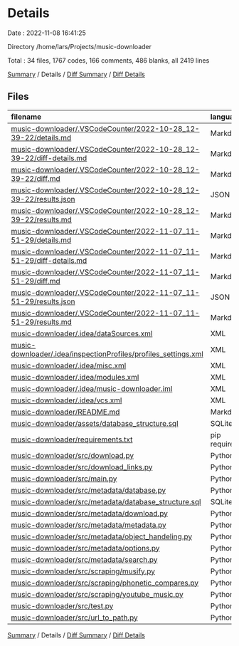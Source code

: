 # Details

Date : 2022-11-08 16:41:25

Directory /home/lars/Projects/music-downloader

Total : 34 files,  1767 codes, 166 comments, 486 blanks, all 2419 lines

[Summary](results.md) / Details / [Diff Summary](diff.md) / [Diff Details](diff-details.md)

## Files
| filename | language | code | comment | blank | total |
| :--- | :--- | ---: | ---: | ---: | ---: |
| [music-downloader/.VSCodeCounter/2022-10-28_12-39-22/details.md](/music-downloader/.VSCodeCounter/2022-10-28_12-39-22/details.md) | Markdown | 31 | 0 | 6 | 37 |
| [music-downloader/.VSCodeCounter/2022-10-28_12-39-22/diff-details.md](/music-downloader/.VSCodeCounter/2022-10-28_12-39-22/diff-details.md) | Markdown | 9 | 0 | 6 | 15 |
| [music-downloader/.VSCodeCounter/2022-10-28_12-39-22/diff.md](/music-downloader/.VSCodeCounter/2022-10-28_12-39-22/diff.md) | Markdown | 12 | 0 | 7 | 19 |
| [music-downloader/.VSCodeCounter/2022-10-28_12-39-22/results.json](/music-downloader/.VSCodeCounter/2022-10-28_12-39-22/results.json) | JSON | 1 | 0 | 0 | 1 |
| [music-downloader/.VSCodeCounter/2022-10-28_12-39-22/results.md](/music-downloader/.VSCodeCounter/2022-10-28_12-39-22/results.md) | Markdown | 22 | 0 | 7 | 29 |
| [music-downloader/.VSCodeCounter/2022-11-07_11-51-29/details.md](/music-downloader/.VSCodeCounter/2022-11-07_11-51-29/details.md) | Markdown | 37 | 0 | 6 | 43 |
| [music-downloader/.VSCodeCounter/2022-11-07_11-51-29/diff-details.md](/music-downloader/.VSCodeCounter/2022-11-07_11-51-29/diff-details.md) | Markdown | 25 | 0 | 6 | 31 |
| [music-downloader/.VSCodeCounter/2022-11-07_11-51-29/diff.md](/music-downloader/.VSCodeCounter/2022-11-07_11-51-29/diff.md) | Markdown | 22 | 0 | 7 | 29 |
| [music-downloader/.VSCodeCounter/2022-11-07_11-51-29/results.json](/music-downloader/.VSCodeCounter/2022-11-07_11-51-29/results.json) | JSON | 1 | 0 | 0 | 1 |
| [music-downloader/.VSCodeCounter/2022-11-07_11-51-29/results.md](/music-downloader/.VSCodeCounter/2022-11-07_11-51-29/results.md) | Markdown | 26 | 0 | 7 | 33 |
| [music-downloader/.idea/dataSources.xml](/music-downloader/.idea/dataSources.xml) | XML | 12 | 0 | 0 | 12 |
| [music-downloader/.idea/inspectionProfiles/profiles_settings.xml](/music-downloader/.idea/inspectionProfiles/profiles_settings.xml) | XML | 6 | 0 | 0 | 6 |
| [music-downloader/.idea/misc.xml](/music-downloader/.idea/misc.xml) | XML | 4 | 0 | 0 | 4 |
| [music-downloader/.idea/modules.xml](/music-downloader/.idea/modules.xml) | XML | 8 | 0 | 0 | 8 |
| [music-downloader/.idea/music-downloader.iml](/music-downloader/.idea/music-downloader.iml) | XML | 10 | 0 | 0 | 10 |
| [music-downloader/.idea/vcs.xml](/music-downloader/.idea/vcs.xml) | XML | 6 | 0 | 0 | 6 |
| [music-downloader/README.md](/music-downloader/README.md) | Markdown | 99 | 0 | 36 | 135 |
| [music-downloader/assets/database_structure.sql](/music-downloader/assets/database_structure.sql) | SQLite | 51 | 0 | 6 | 57 |
| [music-downloader/requirements.txt](/music-downloader/requirements.txt) | pip requirements | 8 | 0 | 0 | 8 |
| [music-downloader/src/download.py](/music-downloader/src/download.py) | Python | 57 | 11 | 19 | 87 |
| [music-downloader/src/download_links.py](/music-downloader/src/download_links.py) | Python | 41 | 3 | 15 | 59 |
| [music-downloader/src/main.py](/music-downloader/src/main.py) | Python | 98 | 0 | 30 | 128 |
| [music-downloader/src/metadata/database.py](/music-downloader/src/metadata/database.py) | Python | 153 | 61 | 38 | 252 |
| [music-downloader/src/metadata/database_structure.sql](/music-downloader/src/metadata/database_structure.sql) | SQLite | 51 | 0 | 6 | 57 |
| [music-downloader/src/metadata/download.py](/music-downloader/src/metadata/download.py) | Python | 270 | 24 | 67 | 361 |
| [music-downloader/src/metadata/metadata.py](/music-downloader/src/metadata/metadata.py) | Python | 106 | 9 | 28 | 143 |
| [music-downloader/src/metadata/object_handeling.py](/music-downloader/src/metadata/object_handeling.py) | Python | 19 | 0 | 6 | 25 |
| [music-downloader/src/metadata/options.py](/music-downloader/src/metadata/options.py) | Python | 87 | 8 | 24 | 119 |
| [music-downloader/src/metadata/search.py](/music-downloader/src/metadata/search.py) | Python | 257 | 39 | 75 | 371 |
| [music-downloader/src/scraping/musify.py](/music-downloader/src/scraping/musify.py) | Python | 112 | 2 | 40 | 154 |
| [music-downloader/src/scraping/phonetic_compares.py](/music-downloader/src/scraping/phonetic_compares.py) | Python | 15 | 0 | 8 | 23 |
| [music-downloader/src/scraping/youtube_music.py](/music-downloader/src/scraping/youtube_music.py) | Python | 66 | 2 | 17 | 85 |
| [music-downloader/src/test.py](/music-downloader/src/test.py) | Python | 18 | 1 | 6 | 25 |
| [music-downloader/src/url_to_path.py](/music-downloader/src/url_to_path.py) | Python | 27 | 6 | 13 | 46 |

[Summary](results.md) / Details / [Diff Summary](diff.md) / [Diff Details](diff-details.md)
